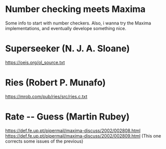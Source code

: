 # Number checking meets Maxima
Some info to start with number checkers. Also, i wanna try the Maxima implementations, and eventually develope something nice.

# Superseeker (N. J. A. Sloane)
https://oeis.org/ol_source.txt

# Ries (Robert P. Munafo)
https://mrob.com/pub/ries/src/ries.c.txt

# Rate -- Guess (Martin Rubey)
https://def.fe.up.pt/pipermail/maxima-discuss/2002/002808.html
https://def.fe.up.pt/pipermail/maxima-discuss/2002/002809.html (This one corrects some issues of the previous)
